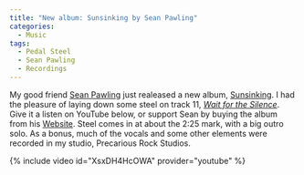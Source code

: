 ```yaml
---
title: "New album: Sunsinking by Sean Pawling"
categories:
  - Music
tags:
  - Pedal Steel
  - Sean Pawling
  - Recordings
---
```


My good friend [Sean Pawling](https://seanpawling.com) just realeased a new album, [Sunsinking](https://seanpawling.com/album/sunsinking). I had the pleasure of laying down some steel on track 11, [*Wait for the Silence*](https://seanpawling.com/track/wait-for-the-silence). Give it a listen on YouTube below, or support Sean by buying the album from his [Website](https://seanpawling.com). Steel comes in at about the 2:25 mark, with a big outro solo. As a bonus, much of the vocals and some other elements were recorded in my studio, Precarious Rock Studios.

{% include video id="XsxDH4HcOWA" provider="youtube" %}
